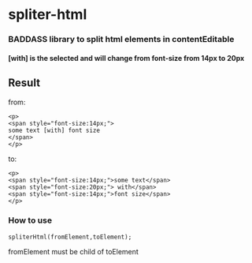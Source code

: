 spliter-html
==============

### BADDASS library to split html elements in contentEditable

#### [with] is the selected and will change from font-size from 14px to 20px

## Result

from:

```
<p>
<span style="font-size:14px;">
some text [with] font size
</span>
</p>
```

to:

```
<p>
<span style="font-size:14px;">some text</span>
<span style="font-size:20px;"> with</span>
<span style="font-size:14px;">font size</span>
</p>
```

### How to use

```
spliterHtml(fromElement,toElement);
```

fromElement must be child of toElement